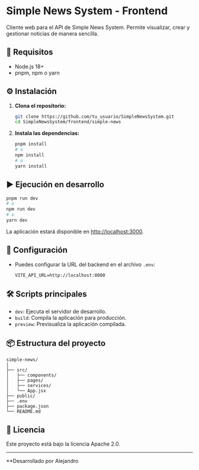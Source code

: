 # Simple News System - Frontend

Cliente web para el API de Simple News System. Permite visualizar, crear y gestionar noticias de manera sencilla.

## 🚀 Requisitos

- Node.js 18+
- pnpm, npm o yarn

## ⚙️ Instalación

1. **Clona el repositorio:**
   ```bash
   git clone https://github.com/tu_usuario/SimpleNewsSystem.git
   cd SimpleNewsSystem/frontend/simple-news
   ```

2. **Instala las dependencias:**
   ```bash
   pnpm install
   # o
   npm install
   # o
   yarn install
   ```

## ▶️ Ejecución en desarrollo

```bash
pnpm run dev
# o
npm run dev
# o
yarn dev
```
La aplicación estará disponible en [http://localhost:3000](http://localhost:3000).

## 📝 Configuración

- Puedes configurar la URL del backend en el archivo `.env`:
  ```
  VITE_API_URL=http://localhost:8000
  ```

## 🛠️ Scripts principales

- `dev`: Ejecuta el servidor de desarrollo.
- `build`: Compila la aplicación para producción.
- `preview`: Previsualiza la aplicación compilada.

## 📦 Estructura del proyecto

```
simple-news/
│
├── src/
│   ├── components/
│   ├── pages/
│   ├── services/
│   └── App.jsx
├── public/
├── .env
├── package.json
└── README.md
```

## 📄 Licencia

Este proyecto está bajo la licencia Apache 2.0.

---

**Desarrollado por Alejandro
